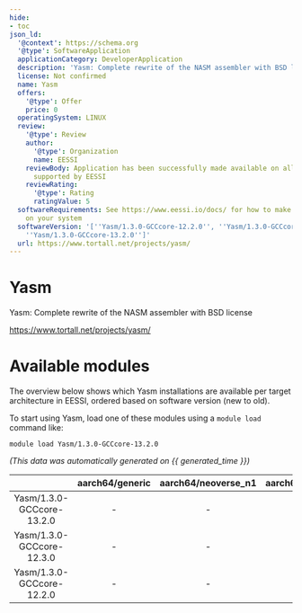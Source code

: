 ```yaml
---
hide:
- toc
json_ld:
  '@context': https://schema.org
  '@type': SoftwareApplication
  applicationCategory: DeveloperApplication
  description: 'Yasm: Complete rewrite of the NASM assembler with BSD license'
  license: Not confirmed
  name: Yasm
  offers:
    '@type': Offer
    price: 0
  operatingSystem: LINUX
  review:
    '@type': Review
    author:
      '@type': Organization
      name: EESSI
    reviewBody: Application has been successfully made available on all architectures
      supported by EESSI
    reviewRating:
      '@type': Rating
      ratingValue: 5
  softwareRequirements: See https://www.eessi.io/docs/ for how to make EESSI available
    on your system
  softwareVersion: '[''Yasm/1.3.0-GCCcore-12.2.0'', ''Yasm/1.3.0-GCCcore-12.3.0'',
    ''Yasm/1.3.0-GCCcore-13.2.0'']'
  url: https://www.tortall.net/projects/yasm/
---
```


Yasm
====


Yasm: Complete rewrite of the NASM assembler with BSD license

https://www.tortall.net/projects/yasm/
# Available modules


The overview below shows which Yasm installations are available per target architecture in EESSI, ordered based on software version (new to old).

To start using Yasm, load one of these modules using a `module load` command like:

```shell
module load Yasm/1.3.0-GCCcore-13.2.0
```

*(This data was automatically generated on {{ generated_time }})*  

| |aarch64/generic|aarch64/neoverse_n1|aarch64/neoverse_v1|aarch64/nvidia/grace|x86_64/generic|x86_64/amd/zen2|x86_64/amd/zen3|x86_64/amd/zen4|x86_64/intel/cascadelake|x86_64/intel/haswell|x86_64/intel/icelake|x86_64/intel/sapphirerapids|x86_64/intel/skylake_avx512|
| :---: | :---: | :---: | :---: | :---: | :---: | :---: | :---: | :---: | :---: | :---: | :---: | :---: | :---: |
|Yasm/1.3.0-GCCcore-13.2.0|-|-|-|-|x|x|x|x|x|x|x|x|x|
|Yasm/1.3.0-GCCcore-12.3.0|-|-|-|-|x|x|x|x|x|x|x|x|x|
|Yasm/1.3.0-GCCcore-12.2.0|-|-|-|-|x|x|x|x|x|x|x|x|x|
